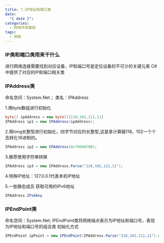 ```yaml
---
title: 7.IP地址和端口类
date:
  "{ date }": 
categories:
  - 网络开发基础
tags:
  - 网络
---
```

### IP类和端口类用来干什么
进行网络连接需要找到对应设备，IP和端口号是定位设备的不可少的关键元素
C#中提供了对应的IP和端口相关类

### IPAddress类
命名空间：System.Net；
类名：IPAddress

1.用byte数组进行初始化
```C#
byte[] ipAddress = new byte[]{118,102,111,11}
IPAddress ip1 = new IPAddress(ipAddress);
```
2.用long长整型进行初始化，四字节对应的长整型,这是拿计算器118，102一个个去转化16进制的。
```C#
IPAddress ip2 = new IPAddress(0x79666F0B);
```
3.推荐使用字符串转换
```C#
IPAddress ip3 = new IPAddress.Parse("118,102,111,11");
```
4.特殊IP地址：127.0.0.1代表本机IP地址

5.一些静态成员
获取可用的IPv6地址
```C#
IPAddress.IPv6Any
```

### IPEndPoint类
命名空间：System.Net;
IPEndPoint类将网络端点表示为IP地址和端口号，表现为IP地址和端口号的组合类
初始化方式
```C#
IPEndPoint ipPoint = new IPEndPoint(IPAddress.Parse("118,102,111,11"),8080);
```
